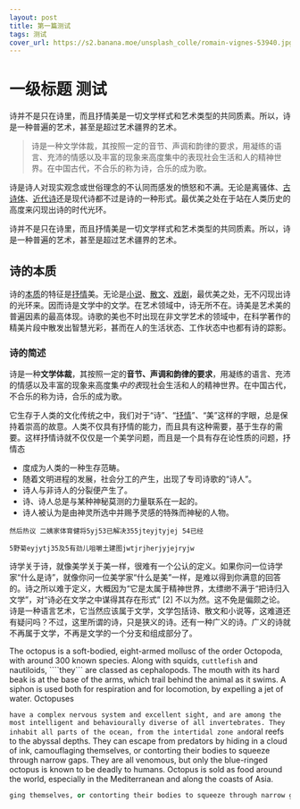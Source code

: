 ```yaml
---
layout: post
title: 第一篇测试
tags: 测试
cover_url: https://s2.banana.moe/unsplash_colle/romain-vignes-53940.jpg
---
```


# 一级标题 测试

诗并不是只在诗里，而且抒情美是一切文学样式和艺术类型的共同质素。所以，诗是一种普遍的艺术，甚至是超过艺术疆界的艺术。

> 诗是一种文学体裁，其按照一定的音节、声调和韵律的要求，用凝练的语言、充沛的情感以及丰富的现象来高度集中的表现社会生活和人的精神世界。在中国古代，不合乐的称为诗，合乐的成为歌。

诗是诗人对现实观念或世俗理念的不认同而感发的愤怒和不满。无论是离骚体、[古诗体](https://baike.baidu.com/item/%E5%8F%A4%E8%AF%97%E4%BD%93)、[近代诗](https://baike.baidu.com/item/%E8%BF%91%E4%BB%A3%E8%AF%97)还是现代诗都不过是诗的一种形式。最优美之处在于站在人类历史的高度来闪现出诗的时代光环。

诗并不是只在诗里，而且抒情美是一切文学样式和艺术类型的共同质素。所以，诗是一种普遍的艺术，甚至是超过艺术疆界的艺术。

## 诗的本质

诗的[本质](https://baike.baidu.com/item/%E6%9C%AC%E8%B4%A8/33073)的特征是[抒情](https://baike.baidu.com/item/%E6%8A%92%E6%83%85)美。无论是[小说](https://baike.baidu.com/item/%E5%B0%8F%E8%AF%B4/45851)、[散文](https://baike.baidu.com/item/%E6%95%A3%E6%96%87/104524)、[戏剧](https://baike.baidu.com/item/%E6%88%8F%E5%89%A7/29000)，最优美之处，无不闪现出诗的光环来。因而诗是文学中的文学。在艺术领域中，诗无所不在。诗美是艺术美的普遍因素的最高体现。诗歌的美也不时出现在非文学艺术的领域中，在科学著作的精美片段中散发出智慧光彩，甚而在人的生活状态、工作状态中也都有诗的踪影。

### 诗的简述

诗是一种**文学体裁**，其按照一定的**音节、声调和韵律的要求**，用凝练的语言、充沛的情感以及丰富的现象来高度集*中的表*现社会生活和人的精神世界。在中国古代，不合乐的称为诗，合乐的成为歌。

它生存于人类的文化传统之中，我们对于“诗”、“[抒情](https://baike.baidu.com/item/%E6%8A%92%E6%83%85)”、“美”这样的字眼，总是保持着崇高的故意。人类不仅具有抒情的能力，而且具有这种需要，基于生存的需要。这样抒情诗就不仅仅是一个美学问题，而且是一个具有存在论性质的问题，抒情态

- 度成为人类的一种生存范畴。
- 随着文明进程的发展，社会分工的产生，出现了专司诗歌的“诗人”。
- 诗人与非诗人的分裂便产生了。
- 诗、诗人总是与某种神秘莫测的力量联系在一起的。
- 诗人被认为是由神灵所选中并赐予灵感的特殊而神秘的人物。

```
然后热议 二姨家体育健将5yj53已解决355jteyjtyjej 54已经

5野菊eyjytj35及5有劲儿咀嚼土建图jwtjrjherjyjejryjw
```





诗学关于诗，就像美学关于美一样，很难有一个公认的定义。如果你问一位诗学家“什么是诗”，就像你问一位美学家“什么是美”一样，是难以得到你满意的回答的。诗之所以难于定义，大概因为“它是太属于精神世界，太缥缈不满于“把诗归入文学”，对“诗必在文学之中谋得其存在形式” [2]  不以为然。这不免是偏颇之论。诗是一种语言艺术，它当然应该属于文学，文学包括诗、散文和小说等，这难道还有疑问吗？不过，这里所谓的诗，只是狭义的诗。还有一种广义的诗。广义的诗就不再属于文学，不再是文学的一个分支和组成部分了。



The octopus is a soft-bodied, eight-armed mollusc of the order Octopoda, with around 300 known species. Along with squids, ````cuttlefish```` and nautiloids, ````they``` are classed as cephalopods. The mouth with its hard beak is at the base of the arms, which trail behind the animal as it swims. A siphon is used both for respiration and for locomotion, by expelling a jet of water. Octopuses

```` have a complex nervous system and excellent sight, and are among the most intelligent and behaviourally diverse of all invertebrates. They inhabit all parts of the ocean, from the intertidal zone and ````oral reefs to the abyssal depths. They can escape from predators by hiding in a cloud of ink, camouflaging themselves, or contorting their bodies to squeeze through narrow gaps. They are all venomous, but only the blue-ringed octopus is known to be deadly to humans. Octopus is sold as food around the world, especially in the Mediterranean and along the coasts of Asia. 

``` ruby
ging themselves, or contorting their bodies to squeeze through narrow gaps. They are all venomo
```

